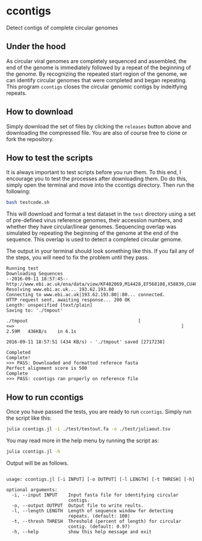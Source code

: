 # ccontigs
Detect contigs of complete circular genomes

## Under the hood
As circular viral genomes are completely sequenced and assembled, the end of the genome is immediately followed by a repeat of the beginning of the genome. By recognizing the repeated start region of the genome, we can identify circular genomes that were completed and began repeating. This program `ccontigs` closes the circular genomic contigs by indeitfying repeats.

## How to download
Simply download the set of files by clicking the `releases` button above and downloading the compressed file. You are also of course free to clone or fork the repository.

## How to test the scripts
It is always important to test scripts before you run them. To this end, I encourage you to test the processes after downloading them. Do do this, simply open the terminal and move into the ccontigs directory. Then run the following:

```bash
bash testcode.sh
```

This will download and format a test dataset in the `test` directory using a set of pre-defined virus reference genomes, their accession numbers, and whether they have circular/linear genomes. Sequencing overlap was simulated by repeating the beginning of the genome at the end of the sequence. This overlap is used to detect a completed circular genome.

The output in your terminal should look something like this. If you fail any of the steps, you will need to fix the problem until they pass.

```
Running test
Downloading Sequences
--2016-09-11 18:57:45--  http://www.ebi.ac.uk/ena/data/view/KF482069,M14428,EF568108,X58839,CU468217,KC821618,KP063541,AB981169,JQ809663,KJ019160,K02718,FJ882854,KJ938717,KP133078,Z24758,GU071086,JQ234922,KF430219,GQ368252,JX051319,KP280063,GU071094,AY954962,EF177456,DQ163914,GU071103,AY500152,KF017927,KM279937,JN699002,FJ848881,KC690136,AJ556162,JF767208,AY526908,KF669652,JX080304,KM067278,KR902979&display=fasta
Resolving www.ebi.ac.uk... 193.62.193.80
Connecting to www.ebi.ac.uk|193.62.193.80|:80... connected.
HTTP request sent, awaiting response... 200 OK
Length: unspecified [text/plain]
Saving to: './tmpout'

./tmpout                                         [                            <=>                                                              ]   2.59M   436KB/s    in 6.1s    

2016-09-11 18:57:51 (434 KB/s) - './tmpout' saved [2717238]

Completed
Complete!
>>> PASS: Downloaded and formatted referece fasta
Perfect alignment score is 500
Complete
>>> PASS: ccontigs ran properly on reference file
```

## How to run ccontigs
Once you have passed the tests, you are ready to run `ccontigs`. Simply run the script like this:

```bash
julia ccontigs.jl -i ./test/testout.fa -o ./test/juliaout.tsv
```

You may read more in the help menu by running the script as:

```bash
julia ccontigs.jl -h
```

Output will be as follows.

```

usage: ccontigs.jl [-i INPUT] [-o OUTPUT] [-l LENGTH] [-t THRESH] [-h]

optional arguments:
  -i, --input INPUT    Input fasta file for identifying circular
                       contigs.
  -o, --output OUTPUT  Output file to write reults.
  -l, --length LENGTH  Length of sequence window for detecting
                       repeats. (default: 100)
  -t, --thresh THRESH  Threshold (percent of length) for circular
                       contig. (default: 0.97)
  -h, --help           show this help message and exit

```
